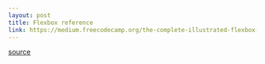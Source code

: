 ```yaml
---
layout: post
title: Flexbox reference
link: https://medium.freecodecamp.org/the-complete-illustrated-flexbox-tutorial-d35c085dbf35
---
```



[source](https://medium.freecodecamp.org/the-complete-illustrated-flexbox-tutorial-d35c085dbf35)
